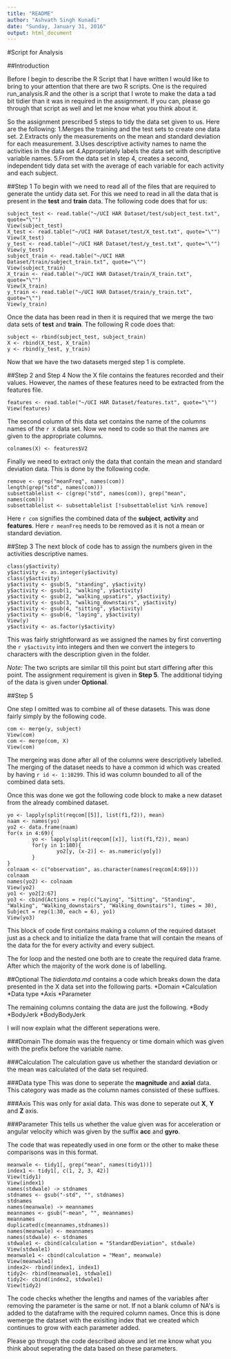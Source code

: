 ```yaml
---
title: "README"
author: "Ashvath Singh Kunadi"
date: "Sunday, January 31, 2016"
output: html_document
---
```

#Script for Analysis

##Introduction

Before I begin to describe the R Script that I have written I would like to bring to your attention that there are two R scripts. One is the required run_analysis.R and the other is a script that I wrote to make the data a tad bit tidier than it was in required in the assignment. If you can, please go through that script as well and let me know what you think about it. 

So the assignment prescribed 5 steps to tidy the data set given to us. Here are the following:
1.Merges the training and the test sets to create one data set.
2.Extracts only the measurements on the mean and standard deviation for each measurement.
3.Uses descriptive activity names to name the activities in the data set
4.Appropriately labels the data set with descriptive variable names.
5.From the data set in step 4, creates a second, independent tidy data set with the average of each variable for each activity and each subject.

##Step 1
To begin with we need to read all of the files that are required to generate the untidy data set. For this we need to read in all the data that is present in the **test** and **train** data. The following code does that for us:

```{r}
subject_test <- read.table("~/UCI HAR Dataset/test/subject_test.txt", quote="\"")
View(subject_test)
X_test <- read.table("~/UCI HAR Dataset/test/X_test.txt", quote="\"")
View(X_test)
y_test <- read.table("~/UCI HAR Dataset/test/y_test.txt", quote="\"")
View(y_test)
subject_train <- read.table("~/UCI HAR Dataset/train/subject_train.txt", quote="\"")
View(subject_train)
X_train <- read.table("~/UCI HAR Dataset/train/X_train.txt", quote="\"")
View(X_train)
y_train <- read.table("~/UCI HAR Dataset/train/y_train.txt", quote="\"")
View(y_train)
```

Once the data has been read in then it is required that we merge the two data sets of **test** and **train**. The following R code does that:

```{r}
subject <- rbind(subject_test, subject_train)
X <- rbind(X_test, X_train)
y <- rbind(y_test, y_train)
```

Now that we have the two datasets merged step 1 is complete.

##Step 2 and Step 4
Now the X file contains the features recorded and their values. However, the names of these features need to be extracted from the features file.

```{r}
features <- read.table("~/UCI HAR Dataset/features.txt", quote="\"")
View(features)
```

The second column of this data set contains the name of the columns names of the `r X` data set. Now we need to code so that the names are given to the appropriate columns.

```{r}
colnames(X) <- features$V2
```

Finally we need to extract only the data that contain the mean and standard deviation data. This is done by the following code.

```{r}
remove <- grep("meanFreq", names(com))
length(grep("std", names(com)))
subsettablelist <- c(grep("std", names(com)), grep("mean", names(com)))
subsettablelist <- subsettablelist [!subsettablelist %in% remove]
```

Here `r com` signifies the combined data of the **subject**, **activity** and **features**. Here `r meanFreq` needs to be removed as it is not a mean or standard deviation. 

##Step 3
The next block of code has to assign the numbers given in the activities descriptive names.

```{r}
class(y$activity)
y$activity <- as.integer(y$activity)
class(y$activity)
y$activity <- gsub(5, "standing", y$activity)
y$activity <- gsub(1, "walking", y$activity)
y$activity <- gsub(2, "walking_upsatirs", y$activity)
y$activity <- gsub(3, "walking_downstairs", y$activity)
y$activity <- gsub(4, "sitting", y$activity)
y$activity <- gsub(6, "laying", y$activity)
View(y)
y$activity <- as.factor(y$activity)
```
This was fairly strightforward as we assigned the names by first converting the `r y$activity` into integers and then we convert the integers to characters with the description given in the folder. 

*Note:* The two scripts are similar till this point but start differing after this point. The assignment requirement is given in **Step 5**. The additional tidying of the data is given under **Optional**.

##Step 5

One step I omitted was to combine all of these datasets. This was done fairly simply by the following code.

```{r}
com <- merge(y, subject)
View(com)
com <- merge(com, X)
View(com)
```

The mergeing was done after all of the columns were descriptively labelled. The merging of the dataset needs to have a common id which was created by having `r id <- 1:10299`. This id was column bounded to all of the combined data sets.

Once this was done we got the following code block to make a new dataset from the already combined dataset. 

```{r}
yo <- lapply(split(reqcom[[5]], list(f1,f2)), mean)
naam <- names(yo)
yo2 <- data.frame(naam)
for(x in 4:69){
        yo <- lapply(split(reqcom[[x]], list(f1,f2)), mean)
        for(y in 1:180){
                yo2[y, (x-2)] <- as.numeric(yo[y])
        }
}
colnaam <- c("observation", as.character(names(reqcom[4:69])))
colnaam
names(yo2) <- colnaam
View(yo2)
yo1 <- yo2[2:67]
yo3 <- cbind(Actions = rep(c("Laying", "Sitting", "Standing", "Walking", "Walking_downstairs", "Walking_downstairs"), times = 30), Subject = rep(1:30, each = 6), yo1)
View(yo3)
```
This block of code first contains making a column of the required dataset just as a check and to initialize the data frame that will contain the means of the data for the for every activity and every subject. 

The for loop and the nested one both are to create the required data frame. After which the majority of the work done is of labelling. 

##Optional
The *tidierdata.md* contains a code which breaks down the data presented in the X data set into the following parts.
*Domain
*Calculation
*Data type
*Axis
*Parameter

The remaining columns containg the data are just the following.
*Body
*BodyJerk
*BodyBodyJerk

I will now explain what the different seperations were.

###Domain
The domain was the frequency or time domain which was given with the prefix before the variable name.

###Calculation
The calculation gave us whether the standard deviation or the mean was calculated of the data set required. 

###Data type
This was done to seperate the **magnitude** and **axial** data. This category was made as the column names consisted of these suffixes.

###Axis
This was only for axial data. This was done to seperate out **X**, **Y** and **Z** axis.

###Parameter
This tells us whether the value given was for acceleration or angular velocity which was given by the suffix **acc** and **gyro**.

The code that was repeatedly used in one form or the other to make these comparisons was in this format.

```{r}
meanwale <- tidy1[, grep("mean", names(tidy1))]
index1 <- tidy1[, c(1, 2, 3, 42)]
View(tidy1)
View(index1)
names(stdwale) -> stdnames
stdnames <- gsub("-std", "", stdnames)
stdnames
names(meanwale) -> meannames
meannames <- gsub("-mean", "", meannames)
meannames
duplicated(c(meannames,stdnames))
names(meanwale) <- meannames
names(stdwale) <- stdnames
stdwale1 <- cbind(calculation = "StandardDeviation", stdwale)
View(stdwale1)
meanwale1 <- cbind(calculation = "Mean", meanwale)
View(meanwale1)
index2<- rbind(index1, index1)
tidy2<- rbind(meanwale1, stdwale1)
tidy2<- cbind(index2, stdwale1)
View(tidy2)
```

The code checks whether the lengths and names of the variables after removing the parameter is the same or not. If not a blank column of NA's is added to the dataframe with the required column names. Once this is done wemerge the dataset with the exisiting index that we created which continues to grow with each parameter added.

Please go through the code described above and let me know what you think about seperating the data based on these parameters.
